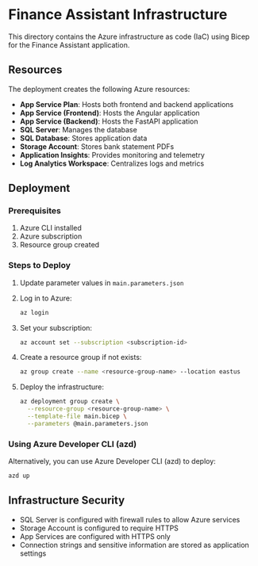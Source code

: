 # Finance Assistant Infrastructure

This directory contains the Azure infrastructure as code (IaC) using Bicep for the Finance Assistant application.

## Resources

The deployment creates the following Azure resources:

- **App Service Plan**: Hosts both frontend and backend applications
- **App Service (Frontend)**: Hosts the Angular application
- **App Service (Backend)**: Hosts the FastAPI application
- **SQL Server**: Manages the database
- **SQL Database**: Stores application data
- **Storage Account**: Stores bank statement PDFs
- **Application Insights**: Provides monitoring and telemetry
- **Log Analytics Workspace**: Centralizes logs and metrics

## Deployment

### Prerequisites

1. Azure CLI installed
2. Azure subscription
3. Resource group created

### Steps to Deploy

1. Update parameter values in `main.parameters.json`
2. Log in to Azure:
   ```bash
   az login
   ```

3. Set your subscription:
   ```bash
   az account set --subscription <subscription-id>
   ```

4. Create a resource group if not exists:
   ```bash
   az group create --name <resource-group-name> --location eastus
   ```

5. Deploy the infrastructure:
   ```bash
   az deployment group create \
     --resource-group <resource-group-name> \
     --template-file main.bicep \
     --parameters @main.parameters.json
   ```

### Using Azure Developer CLI (azd)

Alternatively, you can use Azure Developer CLI (azd) to deploy:

```bash
azd up
```

## Infrastructure Security

- SQL Server is configured with firewall rules to allow Azure services
- Storage Account is configured to require HTTPS
- App Services are configured with HTTPS only
- Connection strings and sensitive information are stored as application settings
